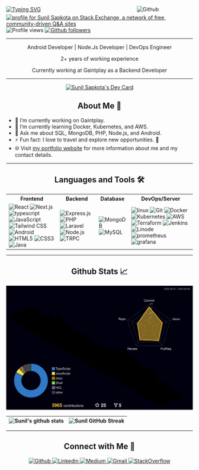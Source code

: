 

<div >
<img style="margin-bottom:5px" width="30%" align="right" alt="Github" src="https://raw.githubusercontent.com/onimur/.github/master/.resources/git-header.svg" />

  <a align="left" href="https://git.io/typing-svg">
    <img src="https://readme-typing-svg.herokuapp.com/?size=32&duration=3000&color=f06667&lines=Welcome+to+my+Github;" alt="Typing SVG" />
  </a>
  <br/>
<!-- <h2 align="center"> Hi there! I'm Sunil Sapkota 👋</h2> -->
<a href="https://stackexchange.com/users/10894519/sunil-sapkota"><img src="https://stackexchange.com/users/flair/10894519.png?theme=dark" width="208" height="58" alt=" profile for Sunil Sapkota on Stack Exchange, a network of free, community-driven Q&amp;A sites" title="profile for Sunil Sapkota on Stack Exchange, a network of free, community-driven Q&amp;A sites" /></a>

</div>



<div align="left">
   <img src="https://gpvc.arturio.dev/sunil-9" alt="Profile views" />
  <a href="https://github.com/sunil-9">
    <img src="https://img.shields.io/github/followers/sunil-9?label=Follow&style=social" alt="Github followers" />
  </a>
</div>

---

<div align="center">
  
  <p>Android Developer | Node.Js Developer | DevOps Engineer</p>
  <p>2+ years of working experience</p>
  <p>Currently working at Gaintplay as a Backend Developer</p>
</div>

---

<div align="center">
  <a href="https://app.daily.dev/sunil-9">
    <img src="https://api.daily.dev/devcards/426421ecec8c4819927d5698b72edced.png?r=ch7" width="25%" alt="Sunil Sapkota's Dev Card" />
  </a>
</div>

<h2 align="center">About Me 🌟</h2>

- 🔭 I’m currently working on Gaintplay.
- 🌱 I’m currently learning Docker, Kubernetes, and AWS.
- 💬 Ask me about SQL, MongoDB, PHP, Node.js, and Android.
- ⚡ Fun fact: I love to travel and explore new opportunities. 🛫
- 🌐 Visit [my portfolio website](https://sapkotasunil.com.np) for more information about me and my contact details.

---
<h2 align="center">Languages and Tools 🛠️</h2>

<div align="center">
  <table>
    <tr>
      <th>Frontend</th>
      <th>Backend</th>
      <th>Database</th>
      <th>DevOps/Server</th>
    </tr>
    <tr>
      <td>
        <img src="https://img.shields.io/badge/react-%2320232a.svg?style=for-the-badge&logo=react&logoColor=%2361DAFB" alt="React" />
        <img src="https://img.shields.io/badge/next.js-%23000000.svg?style=for-the-badge&logo=next.js&logoColor=white" alt="Next.js" />
        <img src="https://img.shields.io/badge/typescript-%232f74c0.svg?style=for-the-badge&logo=typescript&logoColor=white" alt="typescript" />
        <img src="https://img.shields.io/badge/javascript-%23323330.svg?style=for-the-badge&logo=javascript&logoColor=%23F7DF1E" alt="JavaScript" />
        <img src="https://img.shields.io/badge/tailwindcss-%2338B2AC.svg?style=for-the-badge&logo=tailwind-css&logoColor=white" alt="Tailwind CSS" />
         <img src="https://img.shields.io/badge/android-gray.svg?style=for-the-badge&logo=android&logoColor=3ddc84" alt="Android" />
        <img src="https://img.shields.io/badge/html-%23E34F26.svg?style=for-the-badge&logo=html5&logoColor=white" alt="HTML5" />
        <img src="https://img.shields.io/badge/css-%232862e9.svg?style=for-the-badge&logo=css3&logoColor=white" alt="CSS3" />
        <img src="https://img.shields.io/badge/java-%23ED8B00.svg?style=for-the-badge&logo=java&logoColor=white" alt="Java" />
      </td>
      <td>
        <img src="https://img.shields.io/badge/express.js-%23404d59.svg?style=for-the-badge&logo=express&logoColor=%2361DAFB" alt="Express.js" />
        <img src="https://img.shields.io/badge/php-%23777BB4.svg?style=for-the-badge&logo=php&logoColor=white" alt="PHP" />
        <img src="https://img.shields.io/badge/laravel-%23f72d1f.svg?style=for-the-badge&logo=laravel&logoColor=white" alt="Laravel" />
        <img src="https://img.shields.io/badge/node.js-6DA55F?style=for-the-badge&logo=node.js&logoColor=white" alt="Node.js" />
        <img src="https://img.shields.io/badge/trpc-%23317fba.svg?style=for-the-badge&logo=TRPC&logoColor=white" alt="TRPC" />
      </td>
      <td>
        <img src="https://img.shields.io/badge/mongodb-%234ea94b.svg?style=for-the-badge&logo=mongodb&logoColor=white" alt="MongoDB" />
        <img src="https://img.shields.io/badge/mysql-%2300f.svg?style=for-the-badge&logo=mysql&logoColor=white" alt="MySQL" />
      </td>
      <td>
        <img src="https://img.shields.io/badge/linux-%23000.svg?style=for-the-badge&logo=linux&logoColor=white" alt="linux" />
        <img src="https://img.shields.io/badge/git-%23F05033.svg?style=for-the-badge&logo=git&logoColor=white" alt="Git" />
        <img src="https://img.shields.io/badge/docker-%232496ED.svg?style=for-the-badge&logo=docker&logoColor=white" alt="Docker" />
        <img src="https://img.shields.io/badge/kubernetes-%23326CE5.svg?style=for-the-badge&logo=kubernetes&logoColor=white" alt="Kubernetes" />
        <img src="https://img.shields.io/badge/aws-%23FF9900.svg?style=for-the-badge&logo=amazon-aws&logoColor=white" alt="AWS" />
        <img src="https://img.shields.io/badge/terraform-%23623CE4.svg?style=for-the-badge&logo=terraform&logoColor=white" alt="Terraform" />
        <img src="https://img.shields.io/badge/jenkins-%23D24939.svg?style=for-the-badge&logo=jenkins&logoColor=white" alt="Jenkins" />
        <img src="https://img.shields.io/badge/linode-%23009bde.svg?style=for-the-badge&logo=linode&logoColor=white" alt="Linode" />
        <img src="https://img.shields.io/badge/prometheus-%23df4f2b.svg?style=for-the-badge&logo=prometheus&logoColor=white" alt="prometheus" />
        <img src="https://img.shields.io/badge/grafana-%23ee9b26.svg?style=for-the-badge&logo=grafana&logoColor=white" alt="grafana" />
      </td>
    </tr>
  </table>
</div>


---
<!-- <h2> Github Stats <img src = "https://media.giphy.com/media/du3J3cXyzhj75IOgvA/giphy.gif" width = 32px> </h2> -->
<h2 align="center">Github Stats 📈</h2>

![Sunil's GitHub Activity Graph](/profile-3d-contrib/profile-night-rainbow.svg)

<div align="center">
  
| ![Sunil's github stats](https://github-readme-stats.vercel.app/api?username=sunil-9&show_icons=true&theme=radical&count_private=true) |          ![Sunil GitHub Streak](https://github-readme-streak-stats.herokuapp.com/?user=sunil-9&theme=radical)                                                                                                     |
| ------------------------------------------------------------------------------------------------------------------ | --------------------------------------------------------------------------------------------------------------------------------------------------------------------------------------------------------------- |

  
</div>

---

<h2 align="center">Connect with Me 🤝</h2>

<div align="center">
  <a href="https://github.com/sunil-9">
    <img src="https://img.shields.io/badge/-sunil-000?style=flat-square&logo=Github&logoColor=white&link=https://github.com/sunil-9" alt="Github" />
  </a>
  <a href="https://www.linkedin.com/in/sunil-sapkota-9a7b6b1b6/">
    <img src="https://img.shields.io/badge/-sunil-blue?style=flat-square&logo=Linkedin&logoColor=white&link=https://www.linkedin.com/in/sunil-sapkota-9a7b6b1b6/" alt="Linkedin" />
  </a>
  <a href="https://sunil-9.medium.com/">
    <img src="https://img.shields.io/badge/-Medium-black?style=flat-square&logo=medium&logoColor=white&link=https://sunil-9.medium.com/" alt="Medium" />
  </a>
  <a href="mailto:sunilsapkota9@gmail.com">
    <img src="https://img.shields.io/badge/-Gmail-red?style=flat-square&logo=Gmail&logoColor=white" alt="Gmail" />
  </a>
  <a href="https://stackoverflow.com/users/8008979/sunil-sapkota">
    <img src="https://img.shields.io/badge/-StackOverflow-black?style=flat-square&logo=stackoverflow&logoColor=orange" alt="StackOverflow" />
  </a>
</div>
